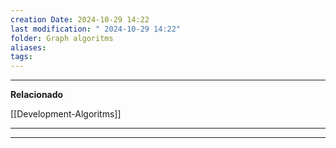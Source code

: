 ```yaml
---
creation Date: 2024-10-29 14:22
last modification: " 2024-10-29 14:22"
folder: Graph algoritms
aliases: 
tags:
---
```

___
**Relacionado**

[[Development-Algoritms]]
___

___
